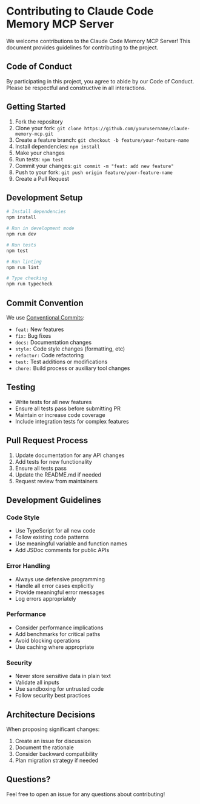 # Contributing to Claude Code Memory MCP Server

We welcome contributions to the Claude Code Memory MCP Server! This document provides guidelines for contributing to the project.

## Code of Conduct

By participating in this project, you agree to abide by our Code of Conduct. Please be respectful and constructive in all interactions.

## Getting Started

1. Fork the repository
2. Clone your fork: `git clone https://github.com/yourusername/claude-memory-mcp.git`
3. Create a feature branch: `git checkout -b feature/your-feature-name`
4. Install dependencies: `npm install`
5. Make your changes
6. Run tests: `npm test`
7. Commit your changes: `git commit -m "feat: add new feature"`
8. Push to your fork: `git push origin feature/your-feature-name`
9. Create a Pull Request

## Development Setup

```bash
# Install dependencies
npm install

# Run in development mode
npm run dev

# Run tests
npm test

# Run linting
npm run lint

# Type checking
npm run typecheck
```

## Commit Convention

We use [Conventional Commits](https://www.conventionalcommits.org/):

- `feat:` New features
- `fix:` Bug fixes
- `docs:` Documentation changes
- `style:` Code style changes (formatting, etc)
- `refactor:` Code refactoring
- `test:` Test additions or modifications
- `chore:` Build process or auxiliary tool changes

## Testing

- Write tests for all new features
- Ensure all tests pass before submitting PR
- Maintain or increase code coverage
- Include integration tests for complex features

## Pull Request Process

1. Update documentation for any API changes
2. Add tests for new functionality
3. Ensure all tests pass
4. Update the README.md if needed
5. Request review from maintainers

## Development Guidelines

### Code Style
- Use TypeScript for all new code
- Follow existing code patterns
- Use meaningful variable and function names
- Add JSDoc comments for public APIs

### Error Handling
- Always use defensive programming
- Handle all error cases explicitly
- Provide meaningful error messages
- Log errors appropriately

### Performance
- Consider performance implications
- Add benchmarks for critical paths
- Avoid blocking operations
- Use caching where appropriate

### Security
- Never store sensitive data in plain text
- Validate all inputs
- Use sandboxing for untrusted code
- Follow security best practices

## Architecture Decisions

When proposing significant changes:

1. Create an issue for discussion
2. Document the rationale
3. Consider backward compatibility
4. Plan migration strategy if needed

## Questions?

Feel free to open an issue for any questions about contributing!